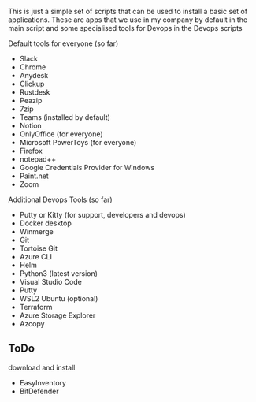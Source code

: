 This is just a simple set of scripts that can be used to install a basic set of applications.
These are apps that we use in my company by default in the main script and some specialised tools for Devops in the Devops scripts


Default tools for everyone (so far)

* Slack
* Chrome
* Anydesk
* Clickup
* Rustdesk
* Peazip
* 7zip
* Teams (installed by default)
* Notion
* OnlyOffice (for everyone)
* Microsoft PowerToys (for everyone)
* Firefox
* notepad++
* Google Credentials Provider for Windows
* Paint.net
* Zoom


Additional Devops Tools (so far)
* Putty or Kitty (for support, developers and devops)
* Docker desktop
* Winmerge
* Git
* Tortoise Git
* Azure CLI
* Helm
* Python3 (latest version)
* Visual Studio Code
* Putty 
* WSL2 Ubuntu (optional)
* Terraform
* Azure Storage Explorer
* Azcopy


ToDo
-----
download and install 
* EasyInventory
* BitDefender
